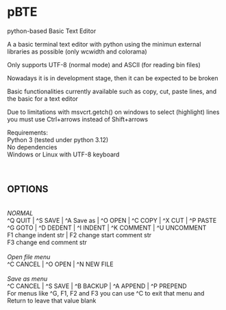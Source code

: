 # pBTE
python-based Basic Text Editor

A a basic terminal text editor with python using the minimun external libraries as possible (only wcwidth and colorama) 

Only supports UTF-8 (normal mode) and ASCII (for reading bin files)

Nowadays it is in development stage, then it can be expected to be broken

Basic functionalities currently available such as copy, cut, paste lines, and the basic for a text editor

Due to limitations with msvcrt.getch() on windows to select (highlight) lines you must use Ctrl+arrows instead of Shift+arrows 

Requirements:<br>
Python 3 (tested under python 3.12)<br>
No dependencies<br>
Windows or Linux with UTF-8 keyboard <br>


<br><h2>OPTIONS</h2>
<br>*NORMAL*<br>
^Q QUIT | ^S SAVE | ^A Save as | ^O OPEN | ^C COPY | ^X CUT | ^P PASTE <br>
^G GOTO | ^D DEDENT | ^I INDENT | ^K COMMENT | ^U UNCOMMENT <br>
F1 change indent str | F2 change start comment str <br>
F3 change end comment str<br>
<br>*Open file menu*<br>
^C CANCEL | ^O OPEN  | ^N NEW FILE <br>
<br>*Save as menu*<br>
^C CANCEL | ^S SAVE | ^B BACKUP | ^A APPEND | ^P PREPEND
<br>
For menus like ^G, F1, F2 and F3 you can use ^C to exit that menu and Return to leave that value blank<br>
